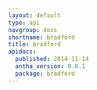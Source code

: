 ```yaml
---
layout: default
type: api
navgroup: docs
shortname: bradford
title: bradford
apidocs:
  published: 2014-11-14
  antha_version: 0.0.1
  package: bradford
---
```

